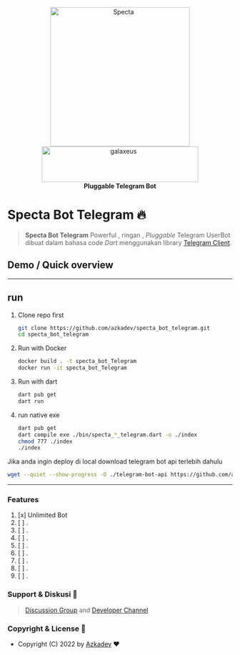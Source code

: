 <p align="center">
    <a href="https://github.com/azkadev">
        <img src="https://telegra.ph/file/e90bdeab8390b8c0d9df2.png" alt="Specta"
            width="312"
            height="312">
    </a>
    <br>
    <a href="https://youtube.com/c/galaxeus">
        <img
            src="https://raw.githubusercontent.com/azkadev/azkadev/main/assets/images/powered_galaxeus.png"
            alt="galaxeus"
            width="350"
            height="80"
        >
    </a>
    <br>
    <b>Pluggable Telegram Bot</b>
    <br>
</p>
 

# Specta Bot Telegram 🔥

> **Specta Bot Telegram** Powerful , ringan , _Pluggable_ Telegram UserBot dibuat dalam bahasa code _Dart_ menggunakan library [Telegram Client](https://github.com/azkadev/telegram_client).

## Demo / Quick overview

---
## run

1. Clone repo first
   ```bash
   git clone https://github.com/azkadev/specta_bot_telegram.git
   cd specta_bot_telegram
   ```

2. Run with Docker
   ```bash
   docker build . -t specta_bot_Telegram
   docker run -it specta_bot_Telegram
   ```
3. Run with dart
   ```bash
   dart pub get
   dart run
   ```

4. run native exe
    ```bash
    dart pub get
    dart compile exe ./bin/specta_*_telegram.dart -o ./index
    chmod 777 ./index
    ./index
    ```

Jika anda ingin deploy di local download telegram bot api terlebih dahulu
```bash
wget --quiet --show-progress -O ./telegram-bot-api https://github.com/azkadev/telegram_client/releases/download/v2022.09.01.13.32.08/telegram-bot-api
```
---

### Features

1. [x] Unlimited Bot
2. [ ] .
3. [ ] .
4. [ ] .
5. [ ] .
6. [ ] .
7. [ ] .
8. [ ] .
9. [ ] .

### Support & Diskusi 👥

> [Discussion Group](https://t.me/developer_base_ground) and [Developer Channel](https://t.me/azkadev)

### Copyright & License 👮

* Copyright (C) 2022 by [Azkadev](https://github.com/azkadev) ❤️️